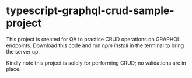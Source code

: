 # typescript-graphql-crud-sample-project

This project is created for QA to practice CRUD operations on GRAPHQL endpoints. Download this code and run *npm install* in the terminal to bring the server up. 

Kindly note this project is solely for performing CRUD; no validations are in place.
